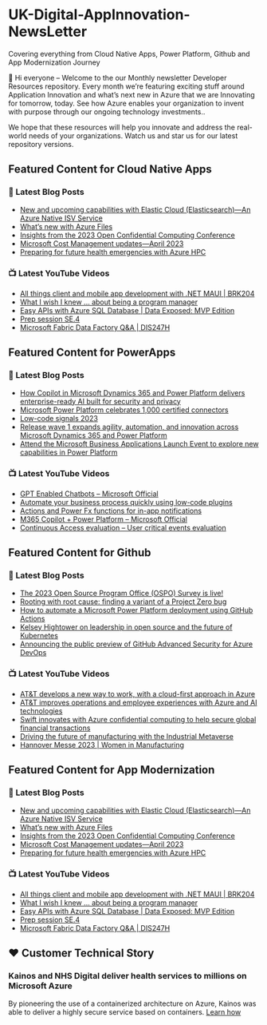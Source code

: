 # UK-Digital-AppInnovation-NewsLetter

Covering everything from Cloud Native Apps, Power Platform, Github and App Modernization Journey

👋 Hi everyone – Welcome to the our Monthly newsletter Developer Resources repository. Every month we’re featuring exciting stuff around Application Innovation and what’s next new in Azure that we are Innovating for tomorrow, today. See how Azure enables your organization to invent with purpose through our ongoing technology investments..


We hope that these resources will help you innovate and address the real-world needs of your organizations. Watch us and star us for our latest repository versions.

## Featured Content for Cloud Native Apps


### 📝 Latest Blog Posts

    
<!-- BLOGCNA:START -->
- [New and upcoming capabilities with Elastic Cloud (Elasticsearch)—An Azure Native ISV Service](https://azure.microsoft.com/blog/new-and-upcoming-capabilities-with-elastic-cloud-elasticsearch-an-azure-native-isv-service/)
- [What’s new with Azure Files](https://azure.microsoft.com/blog/what-s-new-with-azure-files/)
- [Insights from the 2023 Open Confidential Computing Conference](https://azure.microsoft.com/blog/insights-from-the-2023-open-confidential-computing-conference/)
- [Microsoft Cost Management updates—April 2023](https://azure.microsoft.com/blog/microsoft-cost-management-updates-april-2023/)
- [Preparing for future health emergencies with Azure HPC ](https://azure.microsoft.com/blog/preparing-for-future-health-emergencies-with-azure-hpc/)
<!-- BLOGCNA:END -->

### 📺 Latest YouTube Videos

 
<!-- YOUTUBECNA:START -->
- [All things client and mobile app development with .NET MAUI | BRK204](https://www.youtube.com/watch?v=-4SJvzGNZ_M)
- [What I wish I knew ... about being a program manager](https://www.youtube.com/watch?v=vq4c2sqrPYk)
- [Easy APIs with Azure SQL Database | Data Exposed: MVP Edition](https://www.youtube.com/watch?v=47pKZdX4hw4)
- [Prep session SE.4](https://www.youtube.com/watch?v=364cEvOzW5Q)
- [Microsoft Fabric Data Factory Q&amp;A | DIS247H](https://www.youtube.com/watch?v=dKevtDkD5sk)
<!-- YOUTUBECNA:END -->

##  Featured Content for PowerApps
### 📝 Latest Blog Posts
<!-- BLOGPOWER:START -->
- [How Copilot in Microsoft Dynamics 365 and Power Platform delivers enterprise-ready AI built for security and privacy](https://cloudblogs.microsoft.com/dynamics365/bdm/2023/05/12/how-copilot-in-microsoft-dynamics-365-and-power-platform-delivers-enterprise-ready-ai-built-for-security-and-privacy/)
- [Microsoft Power Platform celebrates 1,000 certified connectors](https://cloudblogs.microsoft.com/powerplatform/2023/05/11/microsoft-power-platform-celebrates-1000-certified-connectors/)
- [Low-code signals 2023](https://cloudblogs.microsoft.com/powerplatform/2023/04/13/low-code-signals-2023/)
- [Release wave 1 expands agility, automation, and innovation across Microsoft Dynamics 365 and Power Platform](https://cloudblogs.microsoft.com/dynamics365/bdm/2023/04/04/release-wave-1-expands-agility-automation-and-innovation-across-microsoft-dynamics-365-and-power-platform/)
- [Attend the Microsoft Business Applications Launch Event to explore new capabilities in Power Platform](https://cloudblogs.microsoft.com/powerplatform/2023/03/22/attend-the-microsoft-business-applications-launch-event-to-explore-new-capabilities-in-power-platform/)
<!-- BLOGPOWER:END -->
 ### 📺 Latest YouTube Videos
    
<!-- YOUTUBEPOWER:START -->
- [GPT Enabled Chatbots – Microsoft Official](https://www.youtube.com/watch?v=DvXO_Q3MrZA)
- [Automate your business process quickly using low-code plugins](https://www.youtube.com/watch?v=Xtvtm69oKp4)
- [Actions and Power Fx functions for in-app notifications](https://www.youtube.com/watch?v=lhzsuNKTR8A)
- [M365 Copilot + Power Platform – Microsoft Official](https://www.youtube.com/watch?v=79BdhZBm5FY)
- [Continuous Access evaluation – User critical events evaluation](https://www.youtube.com/watch?v=miFZxDRA_Mw)
<!-- YOUTUBEPOWER:END -->

##  Featured Content for Github
### 📝 Latest Blog Posts
<!-- BLOGGITHUB:START -->
- [The 2023 Open Source Program Office (OSPO) Survey is live!](https://github.blog/2023-05-25-the-2023-open-source-program-office-ospo-survey-is-live/)
- [Rooting with root cause: finding a variant of a Project Zero bug](https://github.blog/2023-05-25-rooting-with-root-cause-finding-a-variant-of-a-project-zero-bug/)
- [How to automate a Microsoft Power Platform deployment using GitHub Actions](https://github.blog/2023-05-24-how-to-automate-a-microsoft-power-platform-deployment-using-github-actions/)
- [Kelsey Hightower on leadership in open source and the future of Kubernetes](https://github.blog/2023-05-24-kelsey-hightower-on-leadership-in-open-source-and-the-future-of-kubernetes/)
- [Announcing the public preview of GitHub Advanced Security for Azure DevOps](https://github.blog/2023-05-23-announcing-the-public-preview-of-github-advanced-security-for-azure-devops/)
<!-- BLOGGITHUB:END -->
### 📺 Latest YouTube Videos
<!-- YOUTUBEGITHUB:START -->
- [AT&amp;T develops a new way to work, with a cloud-first approach in Azure](https://www.youtube.com/watch?v=JcvBw3Ht3nM)
- [AT&amp;T improves operations and employee experiences with Azure and AI technologies](https://www.youtube.com/watch?v=8JXGDbWbeQ4)
- [Swift innovates with Azure confidential computing to help secure global financial transactions](https://www.youtube.com/watch?v=rVv4WgA0avI)
- [Driving the future of manufacturing with the Industrial Metaverse](https://www.youtube.com/watch?v=nEGT88PquUI)
- [Hannover Messe 2023 | Women in Manufacturing](https://www.youtube.com/watch?v=N3_RWDt0-sI)
<!-- YOUTUBEGITHUB:END -->
##  Featured Content for App Modernization
### 📝 Latest Blog Posts
<!-- BLOGAPPMOD:START -->
- [New and upcoming capabilities with Elastic Cloud (Elasticsearch)—An Azure Native ISV Service](https://azure.microsoft.com/blog/new-and-upcoming-capabilities-with-elastic-cloud-elasticsearch-an-azure-native-isv-service/)
- [What’s new with Azure Files](https://azure.microsoft.com/blog/what-s-new-with-azure-files/)
- [Insights from the 2023 Open Confidential Computing Conference](https://azure.microsoft.com/blog/insights-from-the-2023-open-confidential-computing-conference/)
- [Microsoft Cost Management updates—April 2023](https://azure.microsoft.com/blog/microsoft-cost-management-updates-april-2023/)
- [Preparing for future health emergencies with Azure HPC ](https://azure.microsoft.com/blog/preparing-for-future-health-emergencies-with-azure-hpc/)
<!-- BLOGAPPMOD:END -->
### 📺 Latest YouTube Videos
<!-- YOUTUBEAPPMOD:START -->
- [All things client and mobile app development with .NET MAUI | BRK204](https://www.youtube.com/watch?v=-4SJvzGNZ_M)
- [What I wish I knew ... about being a program manager](https://www.youtube.com/watch?v=vq4c2sqrPYk)
- [Easy APIs with Azure SQL Database | Data Exposed: MVP Edition](https://www.youtube.com/watch?v=47pKZdX4hw4)
- [Prep session SE.4](https://www.youtube.com/watch?v=364cEvOzW5Q)
- [Microsoft Fabric Data Factory Q&amp;A | DIS247H](https://www.youtube.com/watch?v=dKevtDkD5sk)
<!-- YOUTUBEAPPMOD:END -->


## ♥️ Customer Technical Story 

### Kainos and NHS Digital deliver health services to millions on Microsoft Azure

By pioneering the use of a containerized architecture on Azure, Kainos was able to deliver a highly secure service based on containers. [Learn how](https://customers.microsoft.com/en-us/story/1368348549535774520-kainos-and-nhs-digital-deliver-health-services-to-millions-on-microsoft-azure)


